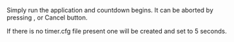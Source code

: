 Simply run the application and countdown begins. It can be aborted by pressing <Esc>, <Enter> or Cancel button.

If there is no timer.cfg file present one will be created and set to 5 seconds.
